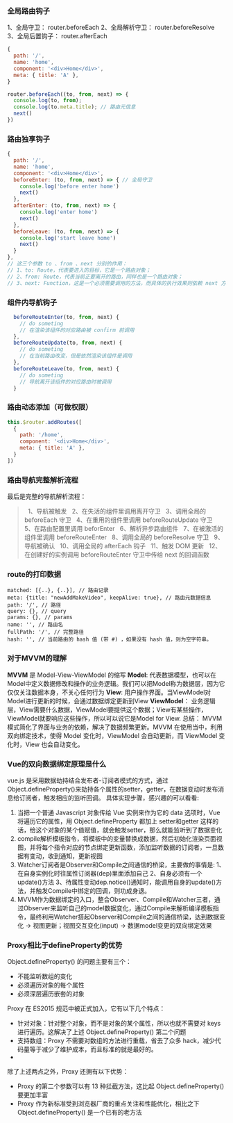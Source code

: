 ### 全局路由钩子
1、全局守卫： router.beforeEach
2、全局解析守卫： router.beforeResolve
3、全局后置钩子： router.afterEach
```javascript
{
  path: '/',
  name: 'home',
  component: '<div>Home</div>',
  meta: { title: 'A' },
}

router.beforeEach((to, from, next) => {
  console.log(to, from);
  console.log(to.meta.title); // 路由元信息
  next()
})
```

### 路由独享钩子
```javascript
{
  path: '/',
  name: 'home',
  component: '<div>Home</div>',
  beforeEnter: (to, from, next) => { // 全局守卫
    console.log('before enter home')
    next()
  },
  afterEnter: (to, from, next) => {
    console.log('enter home')
    next()
  },
  beforeLeave: (to, from, next) => {
    console.log('start leave home')
    next()
  }
},
// 这三个参数 to 、from 、next 分别的作用：
// 1、to: Route，代表要进入的目标，它是一个路由对象；
// 2、from: Route，代表当前正要离开的路由，同样也是一个路由对象；
// 3、next: Function，这是一个必须需要调用的方法，而具体的执行效果则依赖 next 方法调用的参数
```

### 组件内导航钩子
```javascript
  beforeRouteEnter(to, from, next) {
    // do someting
    // 在渲染该组件的对应路由被 confirm 前调用
  },
  beforeRouteUpdate(to, from, next) {
    // do someting
    // 在当前路由改变，但是依然渲染该组件是调用 
  },
  beforeRouteLeave(to, from, next) {
    // do someting
    // 导航离开该组件的对应路由时被调用
  }
```

### 路由动态添加（可做权限）
```javascript
this.$router.addRoutes([
  {
    path: '/home',
    component: '<div>Home</div>',
    meta: { title: 'A' },
  }
])
```

### 路由导航完整解析流程
最后是完整的导航解析流程：
>  1、导航被触发
>  2、在失活的组件里调用离开守卫
>  3、调用全局的 beforeEach 守卫
>  4、在重用的组件里调用 beforeRouteUpdate 守卫
>  5、在路由配置里调用 beforEnter
>  6、解析异步路由组件
>  7、在被激活的组件里调用 beforeRouteEnter
>  8、调用全局的 beforeResolve 守卫
>  9、导航被确认
>  10、调用全局的 afterEach 钩子
>  11、触发 DOM 更新
>  12、在创建好的实例调用 beforeRouteEnter 守卫中传给 next 的回调函数

### route的打印数据
```
matched: [{..}, {..}], // 路由记录
meta: {title: "newAddMakeVideo", keepAlive: true}, // 路由元数据信息
path: '/', // 路径
query: {}, // query
params: {}, // params
name: '', // 路由名
fullPath: '/', // 完整路径
hash: '', // 当前路由的 hash 值 (带 #) ，如果没有 hash 值，则为空字符串。
```

### 对于MVVM的理解
**MVVM** 是 Model-View-ViewModel 的缩写
**Model**: 代表数据模型，也可以在Model中定义数据修改和操作的业务逻辑。我们可以把Model称为数据层，因为它仅仅关注数据本身，不关心任何行为
**View**: 用户操作界面。当ViewModel对Model进行更新的时候，会通过数据绑定更新到View
**ViewModel**： 业务逻辑层，View需要什么数据，ViewModel要提供这个数据；View有某些操作，ViewModel就要响应这些操作，所以可以说它是Model for View.
总结： MVVM模式简化了界面与业务的依赖，解决了数据频繁更新。MVVM 在使用当中，利用双向绑定技术，使得 Model 变化时，ViewModel 会自动更新，而 ViewModel 变化时，View 也会自动变化。

### Vue的双向数据绑定原理是什么
vue.js 是采用数据劫持结合发布者-订阅者模式的方式，通过Object.defineProperty()来劫持各个属性的setter，getter，在数据变动时发布消息给订阅者，触发相应的监听回调。
具体实现步骤，感兴趣的可以看看:
1. 当把一个普通 Javascript 对象传给 Vue 实例来作为它的 data 选项时，Vue 将遍历它的属性，用 Object.defineProperty 都加上 setter和getter 这样的话，给这个对象的某个值赋值，就会触发setter，那么就能监听到了数据变化
2. compile解析模板指令，将模板中的变量替换成数据，然后初始化渲染页面视图，并将每个指令对应的节点绑定更新函数，添加监听数据的订阅者，一旦数据有变动，收到通知，更新视图
3. Watcher订阅者是Observer和Compile之间通信的桥梁，主要做的事情是: 
1、在自身实例化时往属性订阅器(dep)里面添加自己 
2、自身必须有一个update()方法 
3、待属性变动dep.notice()通知时，能调用自身的update()方法，并触发Compile中绑定的回调，则功成身退。
4. MVVM作为数据绑定的入口，整合Observer、Compile和Watcher三者，通过Observer来监听自己的model数据变化，通过Compile来解析编译模板指令，最终利用Watcher搭起Observer和Compile之间的通信桥梁，达到数据变化 -> 视图更新；视图交互变化(input) -> 数据model变更的双向绑定效果

### Proxy相比于defineProperty的优势 
Object.defineProperty() 的问题主要有三个：
- 不能监听数组的变化
- 必须遍历对象的每个属性
- 必须深层遍历嵌套的对象

Proxy 在 ES2015 规范中被正式加入，它有以下几个特点：
- 针对对象：针对整个对象，而不是对象的某个属性，所以也就不需要对 keys 进行遍历。这解决了上述 Object.defineProperty() 第二个问题
- 支持数组：Proxy 不需要对数组的方法进行重载，省去了众多 hack，减少代码量等于减少了维护成本，而且标准的就是最好的。
- 
除了上述两点之外，Proxy 还拥有以下优势：
- Proxy 的第二个参数可以有 13 种拦截方法，这比起 Object.defineProperty() 要更加丰富
- Proxy 作为新标准受到浏览器厂商的重点关注和性能优化，相比之下 Object.defineProperty() 是一个已有的老方法